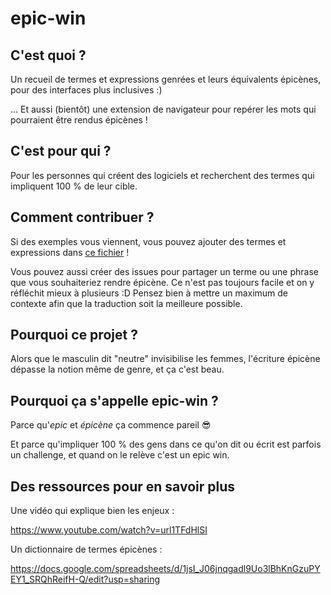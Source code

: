 # epic-win

## C'est quoi ?

Un recueil de termes et expressions genrées et leurs équivalents épicènes, pour des interfaces plus inclusives :)

... Et aussi (bientôt) une extension de navigateur pour repérer les mots qui pourraient être rendus épicènes !

## C'est pour qui ?

Pour les personnes qui créent des logiciels et recherchent des termes qui impliquent 100 % de leur cible.

## Comment contribuer ?

Si des exemples vous viennent, vous pouvez ajouter des termes et expressions dans [ce fichier](resources/codex.md) !

Vous pouvez aussi créer des issues pour partager un terme ou une phrase que vous souhaiteriez rendre épicène. Ce n'est pas toujours facile et on y réfléchit mieux à plusieurs :D
Pensez bien à mettre un maximum de contexte afin que la traduction soit la meilleure possible.

## Pourquoi ce projet ?

Alors que le masculin dit "neutre" invisibilise les femmes, l'écriture épicène dépasse la notion même de genre, et ça c'est beau.

## Pourquoi ça s'appelle epic-win ?

Parce qu'*epic* et *épicène* ça commence pareil 😎

Et parce qu'impliquer 100 % des gens dans ce qu'on dit ou écrit est parfois un challenge, et quand on le relève c'est un epic win.

## Des ressources pour en savoir plus

Une vidéo qui explique bien les enjeux :

https://www.youtube.com/watch?v=url1TFdHlSI

Un dictionnaire de termes épicènes :

https://docs.google.com/spreadsheets/d/1jsI_J06jnqgadl9Uo3lBhKnGzuPYEY1_SRQhReifH-Q/edit?usp=sharing

